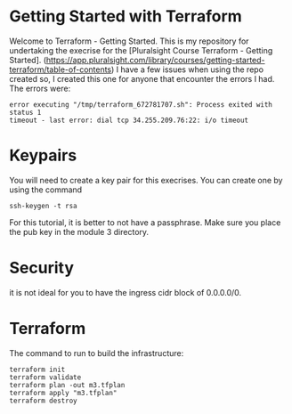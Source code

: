 # Getting Started with Terraform 
Welcome to Terraform - Getting Started. This is my repository for undertaking the execrise for the [Pluralsight Course Terraform - Getting Started]. (https://app.pluralsight.com/library/courses/getting-started-terraform/table-of-contents) 
I have a few issues when using the repo created so,  I created this one for anyone that encounter the errors I had.
The errors were: 

```
error executing "/tmp/terraform_672781707.sh": Process exited with status 1
timeout - last error: dial tcp 34.255.209.76:22: i/o timeout
```

# Keypairs
You will need to create a key pair for this execrises. You can create one by using the command 

```
ssh-keygen -t rsa 

```
For this tutorial, it is better to not have a passphrase. 
Make sure you place the pub key in the module 3 directory.  
 
# Security 
it is not ideal for you to have the ingress cidr block of 0.0.0.0/0. 


# Terraform 
The command to run to build the infrastructure:
```
terraform init
terraform validate
terraform plan -out m3.tfplan
terraform apply "m3.tfplan"
terraform destroy
```
